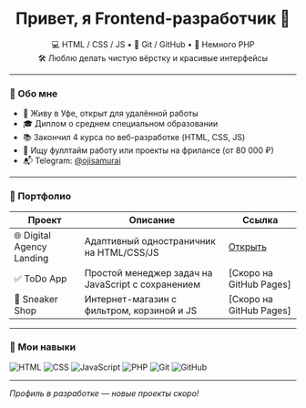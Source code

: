 <h1 align="center">Привет, я Frontend-разработчик 👋</h1>

<p align="center">
  💻 HTML / CSS / JS • 🔧 Git / GitHub • 🧠 Немного PHP<br>
  🛠️ Люблю делать чистую вёрстку и красивые интерфейсы
</p>

---

### 📌 Обо мне

- 📍 Живу в Уфе, открыт для удалённой работы
- 🎓 Диплом о среднем специальном образовании  
- 📚 Закончил 4 курса по веб-разработке (HTML, CSS, JS)
- 💼 Ищу фуллтайм работу или проекты на фрилансе (от 80 000 ₽)
- 📬 Telegram: [@ojisamurai](https://t.me/ojisamurai)

---

### 🧩 Портфолио

| Проект | Описание | Ссылка |
|--------|----------|--------|
| 🌐 Digital Agency Landing | Адаптивный одностраничник на HTML/CSS/JS | [Открыть](https://ojisamurai.github.io/digital-agency-landing) |
| ✅ ToDo App | Простой менеджер задач на JavaScript с сохранением | [Скоро на GitHub Pages] |
| 👟 Sneaker Shop | Интернет-магазин с фильтром, корзиной и JS | [Скоро на GitHub Pages] |

---

### 🚀 Мои навыки

![HTML](https://img.shields.io/badge/-HTML5-E34F26?logo=html5&logoColor=fff&style=flat)
![CSS](https://img.shields.io/badge/-CSS3-1572B6?logo=css3&logoColor=fff&style=flat)
![JavaScript](https://img.shields.io/badge/-JavaScript-F7DF1E?logo=javascript&logoColor=000&style=flat)
![PHP](https://img.shields.io/badge/-PHP-777BB4?logo=php&logoColor=fff&style=flat)
![Git](https://img.shields.io/badge/-Git-F05032?logo=git&logoColor=fff&style=flat)
![GitHub](https://img.shields.io/badge/-GitHub-181717?logo=github&logoColor=fff&style=flat)

---

_Профиль в разработке — новые проекты скоро!_
